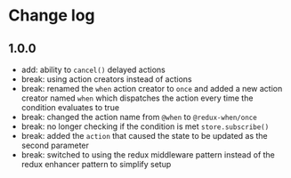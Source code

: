 
# Change log

## 1.0.0

- add: ability to `cancel()` delayed actions
- break: using action creators instead of actions
- break: renamed the `when` action creator to `once` and added a new action creator named `when` which dispatches the action every time the condition evaluates to true
- break: changed the action name from `@when` to `@redux-when/once`
- break: no longer checking if the condition is met `store.subscribe()`
- break: added the `action` that caused the state to be updated as the second parameter
- break: switched to using the redux middleware pattern instead of the redux enhancer pattern to simplify setup
